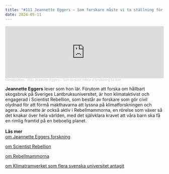 ```yaml
---
title: "#111 Jeannette Eggers – Som forskare måste vi ta ställning för livet"
date: 2024-05-11
---
```

<iframe width="100%" height="166" scrolling="no" frameborder="no" allow="autoplay" src="https://w.soundcloud.com/player/?url=https%3A//api.soundcloud.com/tracks/1819623876&color=%233d7745&auto_play=false&hide_related=false&show_comments=true&show_user=true&show_reposts=false&show_teaser=true"></iframe><div style="font-size: 10px; color: #cccccc;line-break: anywhere;word-break: normal;overflow: hidden;white-space: nowrap;text-overflow: ellipsis; font-family: Interstate,Lucida Grande,Lucida Sans Unicode,Lucida Sans,Garuda,Verdana,Tahoma,sans-serif;font-weight: 100;"><a href="https://soundcloud.com/klimatpodden" title="Klimatpodden" target="_blank" style="color: #cccccc; text-decoration: none;">Klimatpodden</a> · <a href="https://soundcloud.com/klimatpodden/111-jeannette-eggers-som-forskare-maste-vi-ta-stallning-for-livet" title="#111 Jeannette Eggers – Som forskare måste vi ta ställning för livet" target="_blank" style="color: #cccccc; text-decoration: none;">#111 Jeannette Eggers – Som forskare måste vi ta ställning för livet</a></div>

**Jeannette Eggers** lever som hon lär. Förutom att forska om hållbart skogsbruk på Sveriges Lantbruksuniversitet, är hon klimataktivist och engagerad i Scientist Rebellion, som består av forskare som gör civil olydnad för att förmå makthavarna att lyssna på klimatforskningen och agera. Jeannette är också aktiv i Rebellmammorna, en rörelse som växer så det knakar över hela världen, med det självklara kravet att våra barn ska få en rimlig framtid på en beboelig planet.\
\
**L﻿äs mer** \
[om Jeannette Eggers forskning](https://www.slu.se/cv/jeannette-eggers/)

[o﻿m Scientist Rebellion](https://scientistrebellion.org/)

[o﻿m Rebellmammorna](https://extinctionrebellion.se/bli-aktiv/grupper/rebellmammorna/)

[o﻿m Klimatramverket som flera svenska universitet antagit](https://www.slu.se/globalassets/ew/org/centrb/larosatenas-klimatnatverk/20190507-klimatramverket-svenska-3.0.pdf)